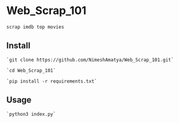 # Web_Scrap_101
    scrap imdb top movies

## Install
    `git clone https://github.com/NimeshAmatya/Web_Scrap_101.git`

    `cd Web_Scrap_101`

    `pip install -r requirements.txt`

## Usage

    `python3 index.py`
